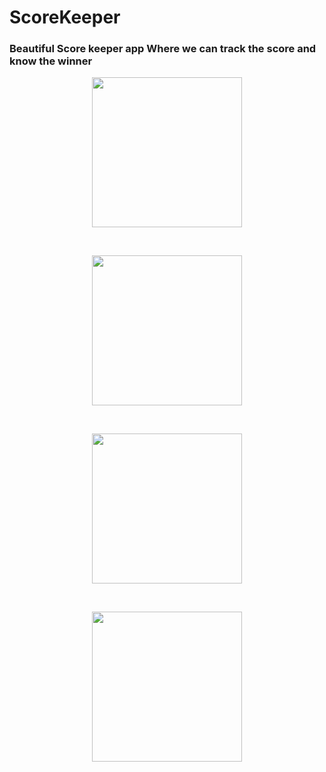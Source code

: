# ScoreKeeper
 ### Beautiful Score keeper app Where we can track the score and know the winner
 
 
 <p align="center">
  <img src="https://user-images.githubusercontent.com/81978998/132099033-af1c96ff-28b7-4e9e-bcbc-5ab9e2afbc5b.png" width="240">
 </p>
 <br />
 <p align="center">
  <img src="https://user-images.githubusercontent.com/81978998/132099036-b13cccc6-71c9-4d5f-a997-c67a1d1d46e8.png" width="240">
 </p>
  <br />
 <p align="center">
  <img src="https://user-images.githubusercontent.com/81978998/132099038-06c31e17-f466-4260-b8bf-893aac89474b.png" width="240">
 </p>
   <br />
 <p align="center">
  <img src="https://user-images.githubusercontent.com/81978998/132099031-e6ababce-1645-4459-bf52-41c0c4344538.png" width="240">
 </p>



